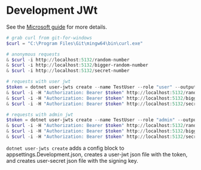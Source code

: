 ﻿# Development JWt

See the [Microsoft guide](https://learn.microsoft.com/en-us/aspnet/core/security/authentication/jwt-authn?view=aspnetcore-7.0&tabs=windows) for more details.

```powershell
# grab curl from git-for-windows
$curl = "C:\Program Files\Git\mingw64\bin\curl.exe"

# anonymous requests
& $curl -i http://localhost:5132/random-number
& $curl -i http://localhost:5132/bigger-random-number
& $curl -i http://localhost:5132/secret-number

# requests with user jwt
$token = dotnet user-jwts create --name TestUser --role "user" --output token
& $curl -i -H "Authorization: Bearer $token" http://localhost:5132/random-number
& $curl -i -H "Authorization: Bearer $token" http://localhost:5132/bigger-random-number
& $curl -i -H "Authorization: Bearer $token" http://localhost:5132/secret-number

# requests with admin jwt
$token = dotnet user-jwts create --name TestUser --role "admin" --output token
& $curl -i -H "Authorization: Bearer $token" http://localhost:5132/random-number
& $curl -i -H "Authorization: Bearer $token" http://localhost:5132/bigger-random-number
& $curl -i -H "Authorization: Bearer $token" http://localhost:5132/secret-number
```

`dotnet user-jwts create` adds a config block to appsettings.Development.json, creates a user-jwt json file with the token, and creates user-secret json file with the signing key.
